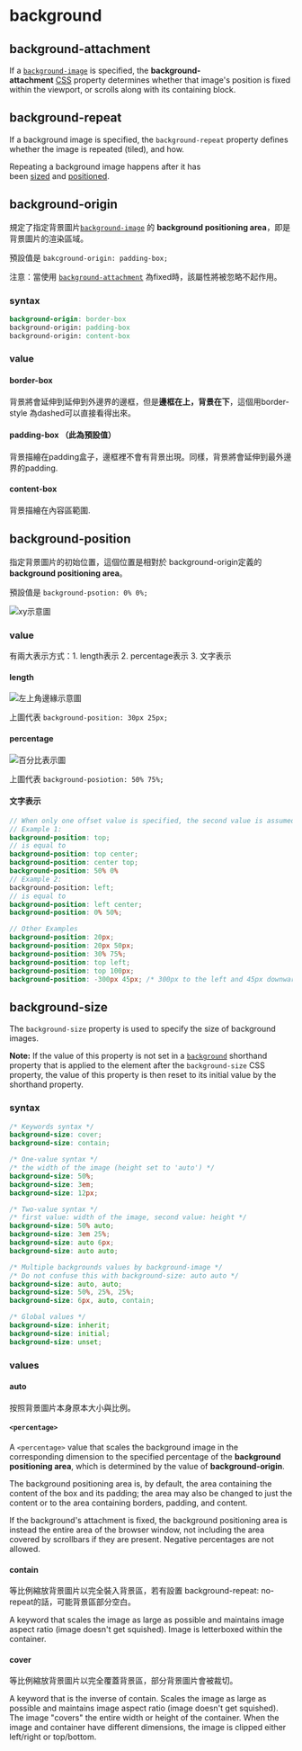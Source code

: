 # background

## background-attachment

If a [`background-image`](https://developer.mozilla.org/en-US/docs/Web/CSS/background-image) is specified, the **background-attachment** [CSS](https://developer.mozilla.org/en-US/docs/CSS) property determines whether that image's position is fixed within the viewport, or scrolls along with its containing block.

## background-repeat

If a background image is specified, the `background-repeat` property defines whether the image is repeated (tiled), and how.

Repeating a background image happens after it has been [sized](http://tympanus.net/codrops/css_reference/background-size) and [positioned](http://tympanus.net/codrops/css_reference/background-position).

## background-origin

規定了指定背景圖片[`background-image`](https://developer.mozilla.org/zh-CN/docs/Web/CSS/background-image) 的 **background positioning area**，即是背景圖片的渲染區域。

預設值是 `bakcground-origin: padding-box;`

注意：當使用 [`background-attachment`](https://developer.mozilla.org/zh-CN/docs/Web/CSS/background-attachment) 為fixed時，該屬性將被忽略不起作用。



### syntax

```scss
background-origin: border-box
background-origin: padding-box 
background-origin: content-box
```

### value

#### border-box

背景將會延伸到延伸到外邊界的邊框，但是**邊框在上，背景在下**，這個用border-style 為dashed可以直接看得出來。

#### padding-box （此為預設值）

背景描繪在padding盒子，邊框裡不會有背景出現。同樣，背景將會延伸到最外邊界的padding.

#### content-box

背景描繪在內容區範圍.



## background-position

指定背景圖片的初始位置，這個位置是相對於 background-origin定義的 **background positioning area**。

預設值是 `background-psotion: 0% 0%;`

![xy示意圖](xy.png)

### value

有兩大表示方式：1. length表示 2. percentage表示 3. 文字表示

#### length

![左上角邊緣示意圖](offset.png)

上圖代表 `background-position: 30px 25px;`

#### percentage

![百分比表示圖](percentage.png)

上圖代表 `background-posiotion: 50% 75%;`

#### 文字表示

```scss
// When only one offset value is specified, the second value is assumed to be center. 
// Example 1:
background-position: top;
// is equal to 
background-position: top center;
background-position: center top;
background-position: 50% 0%
// Example 2:
background-position: left;
// is equal to 
background-position: left center;
background-position: 0% 50%;

// Other Examples
background-position: 20px; 
background-position: 20px 50px; 
background-position: 30% 75%;
background-position: top left; 
background-position: top 100px; 
background-position: -300px 45px; /* 300px to the left and 45px downwards */
```



## background-size

The `background-size` property is used to specify the size of background images.

**Note:** If the value of this property is not set in a [`background`](https://developer.mozilla.org/en-US/docs/Web/CSS/background) shorthand property that is applied to the element after the `background-size` CSS property, the value of this property is then reset to its initial value by the shorthand property.

### syntax

```scss
/* Keywords syntax */
background-size: cover;
background-size: contain;

/* One-value syntax */
/* the width of the image (height set to 'auto') */
background-size: 50%;
background-size: 3em;
background-size: 12px;

/* Two-value syntax */
/* first value: width of the image, second value: height */
background-size: 50% auto;
background-size: 3em 25%;
background-size: auto 6px;
background-size: auto auto;

/* Multiple backgrounds values by background-image */
/* Do not confuse this with background-size: auto auto */
background-size: auto, auto;
background-size: 50%, 25%, 25%;
background-size: 6px, auto, contain;

/* Global values */
background-size: inherit;
background-size: initial;
background-size: unset;
```

### values

#### auto 

按照背景圖片本身原本大小與比例。

#### `<percentage>`

A `<percentage>` value that scales the background image in the corresponding dimension to the specified percentage of the **background positioning area**, which is determined by the value of **background-origin**. 

The background positioning area is, by default, the area containing the content of the box and its padding; the area may also be changed to just the content or to the area containing borders, padding, and content. 

If the background's attachment is fixed, the background positioning area is instead the entire area of the browser window, not including the area covered by scrollbars if they are present. Negative percentages are not allowed.

#### contain

等比例縮放背景圖片以完全裝入背景區，若有設置 background-repeat: no-repeat的話，可能背景區部分空白。

A keyword that scales the image as large as possible and maintains image aspect ratio (image doesn't get squished). Image is letterboxed within the container. 

#### cover

等比例縮放背景圖片以完全覆蓋背景區，部分背景圖片會被裁切。

A keyword that is the inverse of contain. Scales the image as large as possible and maintains image aspect ratio (image doesn't get squished). The image "covers" the entire width or height of the container. When the image and container have different dimensions, the image is clipped either left/right or top/bottom.